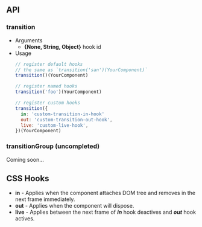 
## API

### transition

- Arguments
  - **{None, String, Object}** hook id
- Usage
  ```javascript
  // register default hooks
  // the same as `transition('san')(YourComponent)`
  transition()(YourComponent)

  // register named hooks
  transition('foo')(YourComponent)

  // register custom hooks
  transition({
    in: 'custom-transition-in-hook'
    out: 'custom-transition-out-hook',
    live: 'custom-live-hook',
  })(YourComponent)
  ```

### transitionGroup (uncompleted)

Coming soon...

## CSS Hooks

- **in** - Applies when the component attaches DOM tree and removes in the next frame immediately.
- **out** - Applies when the component will dispose.
- **live** - Applies between the next frame of ***in*** hook deactives and ***out*** hook actives.